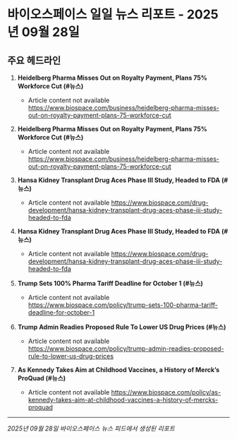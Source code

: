 # 바이오스페이스 일일 뉴스 리포트 - 2025년 09월 28일


## 주요 헤드라인

1. **Heidelberg Pharma Misses Out on Royalty Payment, Plans 75% Workforce Cut (#뉴스)**
   - Article content not available
   <https://www.biospace.com/business/heidelberg-pharma-misses-out-on-royalty-payment-plans-75-workforce-cut>

2. **Heidelberg Pharma Misses Out on Royalty Payment, Plans 75% Workforce Cut (#뉴스)**
   - Article content not available
   <https://www.biospace.com/business/heidelberg-pharma-misses-out-on-royalty-payment-plans-75-workforce-cut>

3. **Hansa Kidney Transplant Drug Aces Phase III Study, Headed to FDA (#뉴스)**
   - Article content not available
   <https://www.biospace.com/drug-development/hansa-kidney-transplant-drug-aces-phase-iii-study-headed-to-fda>

4. **Hansa Kidney Transplant Drug Aces Phase III Study, Headed to FDA (#뉴스)**
   - Article content not available
   <https://www.biospace.com/drug-development/hansa-kidney-transplant-drug-aces-phase-iii-study-headed-to-fda>

5. **Trump Sets 100% Pharma Tariff Deadline for October 1 (#뉴스)**
   - Article content not available
   <https://www.biospace.com/policy/trump-sets-100-pharma-tariff-deadline-for-october-1>

6. **Trump Admin Readies Proposed Rule To Lower US Drug Prices (#뉴스)**
   - Article content not available
   <https://www.biospace.com/policy/trump-admin-readies-proposed-rule-to-lower-us-drug-prices>

7. **As Kennedy Takes Aim at Childhood Vaccines, a History of Merck’s ProQuad (#뉴스)**
   - Article content not available
   <https://www.biospace.com/policy/as-kennedy-takes-aim-at-childhood-vaccines-a-history-of-mercks-proquad>


---
*2025년 09월 28일 바이오스페이스 뉴스 피드에서 생성된 리포트*